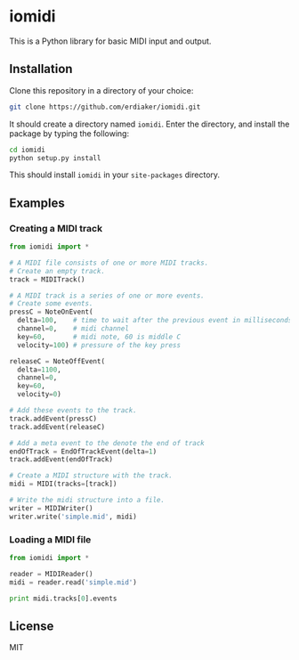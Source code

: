 iomidi
==============

This is a Python library for basic MIDI input and output.

## Installation

Clone this repository in a directory of your choice:

```sh
git clone https://github.com/erdiaker/iomidi.git
```

It should create a directory named `iomidi`. Enter the directory, and install the package by typing the following:

```sh
cd iomidi
python setup.py install
```

This should install `iomidi` in your `site-packages` directory. 

## Examples

### Creating a MIDI track

```python
from iomidi import *

# A MIDI file consists of one or more MIDI tracks.
# Create an empty track.
track = MIDITrack()

# A MIDI track is a series of one or more events.
# Create some events.
pressC = NoteOnEvent(
  delta=100,    # time to wait after the previous event in milliseconds
  channel=0,    # midi channel
  key=60,       # midi note, 60 is middle C
  velocity=100) # pressure of the key press

releaseC = NoteOffEvent(
  delta=1100,
  channel=0,
  key=60,
  velocity=0)

# Add these events to the track.
track.addEvent(pressC)
track.addEvent(releaseC)

# Add a meta event to the denote the end of track
endOfTrack = EndOfTrackEvent(delta=1)
track.addEvent(endOfTrack)

# Create a MIDI structure with the track.
midi = MIDI(tracks=[track])

# Write the midi structure into a file.
writer = MIDIWriter()
writer.write('simple.mid', midi)
```

### Loading a MIDI file

```python
from iomidi import *

reader = MIDIReader()
midi = reader.read('simple.mid')

print midi.tracks[0].events
```

## License
MIT


